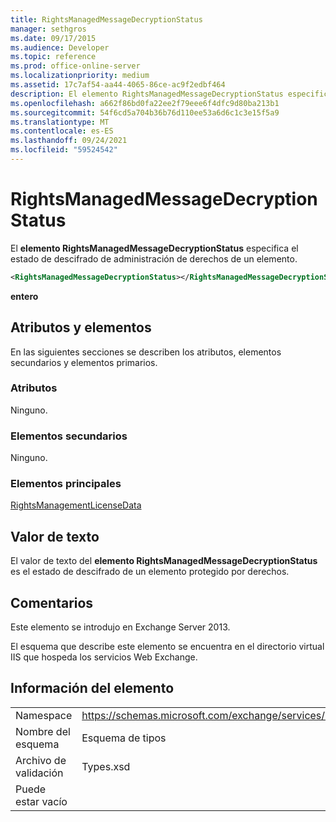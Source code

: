 ```yaml
---
title: RightsManagedMessageDecryptionStatus
manager: sethgros
ms.date: 09/17/2015
ms.audience: Developer
ms.topic: reference
ms.prod: office-online-server
ms.localizationpriority: medium
ms.assetid: 17c7af54-aa44-4065-86ce-ac9f2edbf464
description: El elemento RightsManagedMessageDecryptionStatus especifica el estado de descifrado de administración de derechos de un elemento.
ms.openlocfilehash: a662f86bd0fa22ee2f79eee6f4dfc9d80ba213b1
ms.sourcegitcommit: 54f6cd5a704b36b76d110ee53a6d6c1c3e15f5a9
ms.translationtype: MT
ms.contentlocale: es-ES
ms.lasthandoff: 09/24/2021
ms.locfileid: "59524542"
---
```

# <a name="rightsmanagedmessagedecryptionstatus"></a>RightsManagedMessageDecryptionStatus

El **elemento RightsManagedMessageDecryptionStatus** especifica el estado de descifrado de administración de derechos de un elemento. 
  
```XML
<RightsManagedMessageDecryptionStatus></RightsManagedMessageDecryptionStatus>
```

 **entero**
## <a name="attributes-and-elements"></a>Atributos y elementos

En las siguientes secciones se describen los atributos, elementos secundarios y elementos primarios.
  
### <a name="attributes"></a>Atributos

Ninguno.
  
### <a name="child-elements"></a>Elementos secundarios

Ninguno.
  
### <a name="parent-elements"></a>Elementos principales

[RightsManagementLicenseData](rightsmanagementlicensedata.md)
  
## <a name="text-value"></a>Valor de texto

El valor de texto del **elemento RightsManagedMessageDecryptionStatus** es el estado de descifrado de un elemento protegido por derechos. 
  
## <a name="remarks"></a>Comentarios

Este elemento se introdujo en Exchange Server 2013.
  
El esquema que describe este elemento se encuentra en el directorio virtual IIS que hospeda los servicios Web Exchange.
  
## <a name="element-information"></a>Información del elemento

|||
|:-----|:-----|
|Namespace  <br/> |https://schemas.microsoft.com/exchange/services/2006/types  <br/> |
|Nombre del esquema  <br/> |Esquema de tipos  <br/> |
|Archivo de validación  <br/> |Types.xsd  <br/> |
|Puede estar vacío  <br/> ||
   

